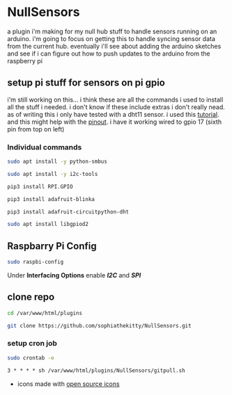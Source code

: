 # NullSensors

a plugin i'm making for my null hub stuff to handle sensors running on an arduino. i'm going to focus on getting this to handle syncing sensor data from the current hub. eventually i'll see about adding the arduino sketches and see if i can figure out how to push updates to the arduino from the raspberry pi

## setup pi stuff for sensors on pi gpio

i'm still working on this... i think these are all the commands i used to install all the stuff i needed. i don't know if these include extras i don't really nead. as of writing this i only have tested with a dht11 sensor. i used this [tutorial](https://peppe8o.com/using-raspberry-pi-with-dht11-temperature-and-humidity-sensor-and-python/#:~:text=Step-by-Step%20Procedure%201%20Wiring%20Diagram.%20Note%20that%20DHT11,Install%20Python%20Libraries.%20...%205%20Setup%20CircuitPython-DHT.%20). and this might help with the [pinout](https://pinout.xyz/pinout/pin11_gpio17). i have it working wired to gpio 17 (sixth pin from top on left)

### Individual commands

```bash
sudo apt install -y python-smbus
```

```bash
sudo apt install -y i2c-tools
```

```bash
pip3 install RPI.GPIO
```

```bash
pip3 install adafruit-blinka
```

```bash
pip3 install adafruit-circuitpython-dht
```

```bash
sudo apt install libgpiod2
```

## Raspbarry Pi Config

```bash
sudo raspbi-config
```

Under **Interfacing Options** enable ***I2C*** and ***SPI***

## clone repo

```bash
cd /var/www/html/plugins
```

```bash
git clone https://github.com/sophiathekitty/NullSensors.git
```

### setup cron job

```bash
sudo crontab -e
```

```Apache config
3 * * * * sh /var/www/html/plugins/NullSensors/gitpull.sh
```

* icons made with [open source icons](https://game-icons.net/)
